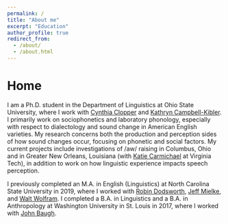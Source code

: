 ```yaml
---
permalink: /
title: "About me"
excerpt: "Education"
author_profile: true
redirect_from: 
  - /about/
  - /about.html
---
```

Home
======
I am a Ph.D. student in the Department of Linguistics at Ohio State University, where I work with [Cynthia Clopper](https://linguistics.osu.edu/people/clopper.1) and [Kathryn Campbell-Kibler](https://linguistics.osu.edu/people/campbellkibler.1). I primarily work on sociophonetics and laboratory phonology, especially with respect to dialectology and sound change in American English varieties. My research concerns both the production and perception sides of how sound changes occur, focusing on phonetic and social factors. My current projects include investigations of /aw/ raising in Columbus, Ohio and in Greater New Orleans, Louisiana (with [Katie Carmichael](https://liberalarts.vt.edu/departments-and-schools/department-of-english/faculty/katie-carmichael.html) at Virginia Tech), in addition to work on how linguistic experience impacts speech perception.

I previously completed an M.A. in English (Linguistics) at North Carolina State University in 2019, where I worked with [Robin Dodsworth](https://chass.ncsu.edu/people/rmdodswo/), [Jeff Mielke](https://chass.ncsu.edu/people/jimielke/), and [Walt Wolfram](https://chass.ncsu.edu/people/wolfram/). I completed a B.A. in Linguistics and a B.A. in Anthropology at Washington University in St. Louis in 2017, where I worked with [John Baugh](https://psych.wustl.edu/people/john-baugh).



